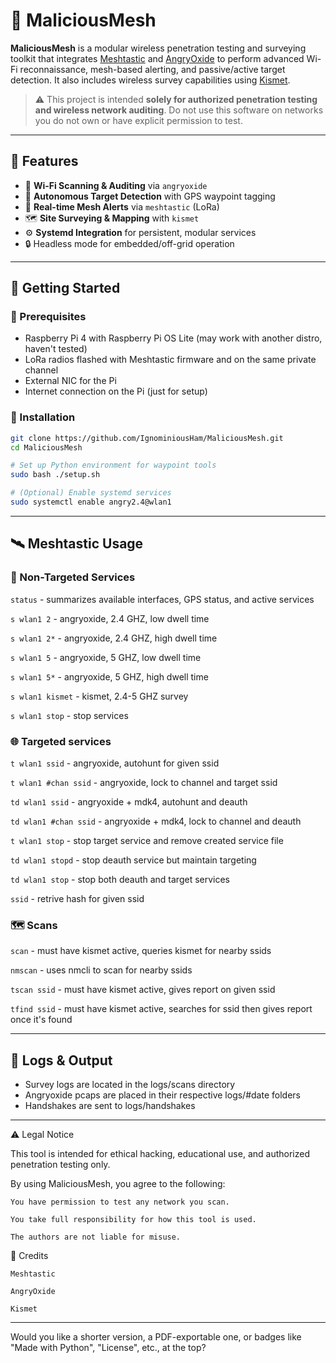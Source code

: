 # 🦆 MaliciousMesh

**MaliciousMesh** is a modular wireless penetration testing and surveying toolkit that integrates [Meshtastic](https://meshtastic.org/) and [AngryOxide](https://github.com/angyroot/angryoxide) to perform advanced Wi-Fi reconnaissance, mesh-based alerting, and passive/active target detection. It also includes wireless survey capabilities using [Kismet](https://kismetwireless.net/).

> ⚠️ This project is intended **solely for authorized penetration testing and wireless network auditing**. Do not use this software on networks you do not own or have explicit permission to test.

---

## 🔧 Features

- 📡 **Wi-Fi Scanning & Auditing** via `angryoxide`
- 🎯 **Autonomous Target Detection** with GPS waypoint tagging
- 🔗 **Real-time Mesh Alerts** via `meshtastic` (LoRa)
- 🗺 **Site Surveying & Mapping** with `kismet`
- ⚙️ **Systemd Integration** for persistent, modular services
- 🔒 Headless mode for embedded/off-grid operation

---

## 🚀 Getting Started

### 🔩 Prerequisites

- Raspberry Pi 4 with Raspberry Pi OS Lite (may work with another distro, haven't tested)
- LoRa radios flashed with Meshtastic firmware and on the same private channel
- External NIC for the Pi
- Internet connection on the Pi (just for setup)

### 🔨 Installation

```bash
git clone https://github.com/IgnominiousHam/MaliciousMesh.git
cd MaliciousMesh

# Set up Python environment for waypoint tools
sudo bash ./setup.sh     

# (Optional) Enable systemd services
sudo systemctl enable angry2.4@wlan1
```

---

## 🛰 Meshtastic Usage

### 🔁 Non-Targeted Services

`status` - summarizes available interfaces, GPS status, and active services

`s wlan1 2` - angryoxide, 2.4 GHZ, low dwell time

`s wlan1 2*` - angryoxide, 2.4 GHZ, high dwell time

`s wlan1 5` - angryoxide, 5 GHZ, low dwell time

`s wlan1 5*` - angryoxide, 5 GHZ, high dwell time

`s wlan1 kismet` - kismet, 2.4-5 GHZ survey

`s wlan1 stop` - stop services

### 🌐 Targeted services

`t wlan1 ssid` - angryoxide, autohunt for given ssid

`t wlan1 #chan ssid` - angryoxide, lock to channel and target ssid

`td wlan1 ssid` - angryoxide + mdk4, autohunt and deauth

`td wlan1 #chan ssid` - angryoxide + mdk4, lock to channel and deauth

`t wlan1 stop` - stop target service and remove created service file

`td wlan1 stopd` - stop deauth service but maintain targeting

`td wlan1 stop` - stop both deauth and target services

`ssid` - retrive hash for given ssid

### 🗺 Scans

`scan` - must have kismet active, queries kismet for nearby ssids

`nmscan` - uses nmcli to scan for nearby ssids

`tscan ssid` - must have kismet active, gives report on given ssid

`tfind ssid` - must have kismet active, searches for ssid then gives report once it's found

---

## 🧪 Logs & Output

 - Survey logs are located in the logs/scans directory
 - Angryoxide pcaps are placed in their respective logs/#date folders
 - Handshakes are sent to logs/handshakes

---

⚠️ Legal Notice

This tool is intended for ethical hacking, educational use, and authorized penetration testing only.

By using MaliciousMesh, you agree to the following:

    You have permission to test any network you scan.

    You take full responsibility for how this tool is used.

    The authors are not liable for misuse.

🧠 Credits

    Meshtastic

    AngryOxide

    Kismet




---

Would you like a shorter version, a PDF-exportable one, or badges like "Made with Python", "License", etc., at the top?

